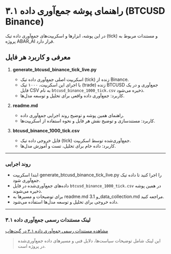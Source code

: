 # راهنمای پوشه جمع‌آوری داده ۳.۱ (BTCUSD Binance)

در این پوشه، ابزارها و اسکریپت‌های جمع‌آوری داده تیک (tick) و مستندات مربوط به پروژه ABAR_AI قرار دارد.

## معرفی و کاربرد هر فایل

1. **generate_btcusd_binance_tick_live.py**
   - اسکریپت اصلی جمع‌آوری داده تیک (tick) زنده از Binance.
   - با اجرای این اسکریپت، ۱۰۰۰ تیک (trade) زنده BTCUSD جمع‌آوری و در یک فایل CSV به نام `btcusd_binance_1000_tick.csv` ذخیره می‌شود.
   - کاربرد: جمع‌آوری داده واقعی برای تحلیل و توسعه مدل‌ها.

2. **readme.md**
   - راهنمای همین پوشه و توضیح روند اجرایی جمع‌آوری داده.
   - کاربرد: مستندسازی و توضیح نقش هر فایل و نحوه استفاده از اسکریپت‌ها.


3. **btcusd_binance_1000_tick.csv**
   - فایل خروجی داده تیک (tick) جمع‌آوری‌شده توسط اسکریپت.
   - کاربرد: داده خام برای تحلیل، تست و آموزش مدل‌ها.



---
### روند اجرایی
- ابتدا اسکریپت generate_btcusd_binance_tick_live.py را اجرا کنید تا داده تیک جمع‌آوری شود.
- داده‌های جمع‌آوری‌شده در فایل `btcusd_binance_1000_tick.csv` در همین پوشه ذخیره می‌شوند.
- برای توضیحات و مسیرها به readme.md و 3.1_data_collection.md مراجعه کنید.
- داده خروجی برای تحلیل و توسعه مدل‌ها استفاده می‌شود.

---
### لینک مستندات رسمی جمع‌آوری داده ۳.۱
[مشاهده مستندات رسمی جمع‌آوری داده ۳.۱ در گیت‌هاب](https://github.com/mb6226/ABAR_AI/blob/main/project_management/requirements/3.1_data_collection.md)

> این لینک شامل توضیحات سیاست‌ها، دلایل فنی و مسیرهای داده جمع‌آوری‌شده در پروژه است.
